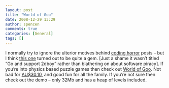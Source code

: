 ```yaml
---
layout: post
title: "World of Goo"
date: 2008-12-29 13:29
author: spencen
comments: true
categories: [General]
tags: []
---
```



I normally try to ignore the ulterior motives behind <a href="http://www.codinghorror.com/blog/" target="_blank">coding horror</a> posts – but I think <a href="http://www.codinghorror.com/blog/archives/001201.html" target="_blank">this one</a> turned out to be quite a gem. [Just a shame it wasn’t titled “Go and support 2dboy” rather than blathering on about software piracy]. If you’re into physics based puzzle games then check out <a href="http://www.worldofgoo.com" target="_blank">World of Goo</a>. Not bad for <a href="http://2dboy.com/games.php" target="_blank">AU$30.10</a>, and good fun for all the family. If you’re not sure then check out the demo – only 32Mb and has a heap of levels included.


